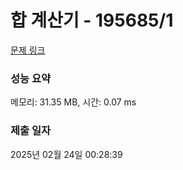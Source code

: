 # 합 계산기 - 195685/1 

[문제 링크](https://level.goorm.io/exam/195685/%ED%95%A9-%EA%B3%84%EC%82%B0%EA%B8%B0/quiz/1) 

### 성능 요약

메모리: 31.35 MB, 시간: 0.07 ms

### 제출 일자

2025년 02월 24일 00:28:39

